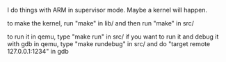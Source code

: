 I do things with ARM in supervisor mode. Maybe a kernel will happen.

to make the kernel, run "make" in lib/ and then run "make" in src/

to run it in qemu, type "make run" in src/
if you want to run it and debug it with gdb in qemu, type "make rundebug" in src/ and do "target remote 127.0.0.1:1234" in gdb
